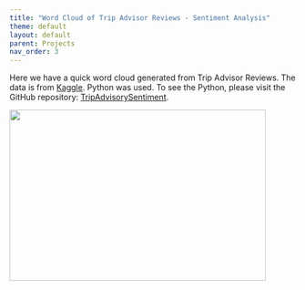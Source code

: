 ```yaml
---
title: "Word Cloud of Trip Advisor Reviews - Sentiment Analysis"
theme: default
layout: default
parent: Projects
nav_order: 3
---
```

Here we have a quick word cloud generated from Trip Advisor Reviews. The data is from [Kaggle](https://www.kaggle.com/andrewmvd/trip-advisor-hotel-reviews). Python was used. To see the Python, please visit the GitHub repository: [TripAdvisorySentiment](https://github.com/AnnaWallin/TripAdvisorSentiment).

<img src="https://user-images.githubusercontent.com/76073032/104963802-eb2a7600-59a0-11eb-9d62-90142c1dc171.png" width="450" height="300" />

